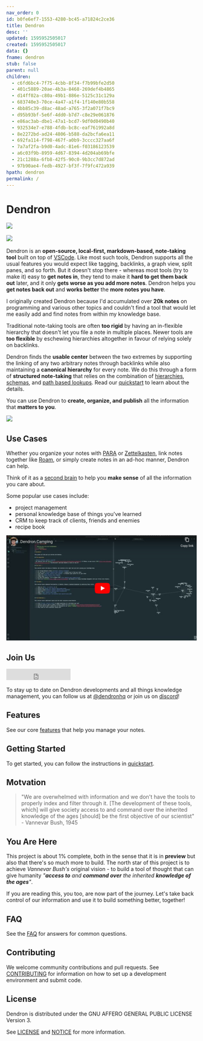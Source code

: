 ```yaml
---
nav_order: 0
id: b0fe6ef7-1553-4280-bc45-a71824c2ce36
title: Dendron
desc: ''
updated: 1595952505017
created: 1595952505017
data: {}
fname: dendron
stub: false
parent: null
children:
  - c6fd6bc4-7f75-4cbb-8f34-f7b99bfe2d50
  - 401c5889-20ae-4b3a-8468-269def4b4865
  - d14ff02a-c80a-49b1-886e-5125c31c129a
  - 683740e3-70ce-4a47-a1f4-1f140e80b558
  - 4bb85c39-d8ac-48ad-a765-3f2a071f7bc9
  - d95b93bf-5e6f-4dd0-b7d7-c8e29e061876
  - e86ac3ab-dbe1-47a1-bcd7-9df0d0490b40
  - 932534e7-e788-4fdb-bc8c-eaf761992a8d
  - 8e2272bd-ad24-4806-b588-da2bcfa6ea11
  - 692fa114-f798-467f-a0b9-3cccc327aa6f
  - 7a7af2fa-b9d0-4adc-81e6-f03186123539
  - a6c03f9b-8959-4d67-8394-4d204ab69bfe
  - 21c1288a-6fb8-42f5-90c0-9b3cc7d872ad
  - 97b90ae4-fedb-4927-bf3f-7f9fc472a939
hpath: dendron
permalink: /
---
```


# Dendron

![](https://travis-ci.com/dendronhq/dendron.svg?branch=master)

![](https://foundation-prod-assetspublic53c57cce-8cpvgjldwysl.s3-us-west-2.amazonaws.com/assets/logo-256.png)


Dendron is an **open-source, local-first, markdown-based, note-taking tool** built on top of [VSCode](https://code.visualstudio.com/). Like most such tools,  Dendron supports all the usual features you would expect like tagging, backlinks, a graph view, split panes, and so forth. But it doesn't stop there - whereas most tools (try to make it) easy to **get notes in**, they tend to make it **hard to get them back out** later, and it only **gets worse as you add more notes**. Dendron helps you **get notes back out** and **works better** the **more notes you have**.

I originally created Dendron because I'd accumulated over **20k notes** on programming and various other topics and couldn't find a tool that would let me easily add and find notes from within my knowledge base. 

Traditional note-taking tools are often **too rigid** by having an in-flexible hierarchy that doesn't let you file a note in multiple places. Newer tools are **too flexible** by eschewing hierarchies altogether in favour of relying solely on backlinks. 

Dendron finds the **usable center** between the two extremes by supporting the linking of any two arbitrary notes through backlinks while also maintaining a **canonical hierarchy** for every note. We do this through a form of **structured note-taking** that relies on the combination of [hierarchies](notes/f3a41725-c5e5-4851-a6ed-5f541054d409), [schemas](notes/c5e5adde-5459-409b-b34d-a0d75cbb1052), and [path based lookups](notes/a7c3a810-28c8-4b47-96a6-8156b1524af3). Read our [quickstart](notes/e86ac3ab-dbe1-47a1-bcd7-9df0d0490b40) to learn about the details.

You can use Dendron to **create, organize, and publish** all the information that **matters to you**. 

![](https://foundation-prod-assetspublic53c57cce-8cpvgjldwysl.s3-us-west-2.amazonaws.com/assets/images/graph-intro.gif)

## Use Cases

Whether you organize your notes with [PARA](https://fortelabs.co/blog/para/) or [Zettelkasten](https://zettelkasten.de/), link notes together like [Roam](https://roamresearch.com/), or simply create notes in an ad-hoc manner, Dendron can help.

Think of it as a [second brain](https://www.buildingasecondbrain.com/) to help you **make sense** of all the information you care about.

Some popular use cases include:
- project management 
- personal knowledge base of things you've learned
- CRM to keep track of clients, friends and enemies
- recipe book 



<a href="https://youtu.be/6rwWUalr9Ac">![](/assets/images/2020-08-01-14-51-46.png)</a>

## Join Us

<iframe src="https://ghbtns.com/github-btn.html?user=dendronhq&repo=dendron&type=star&count=true&size=large" frameborder="0" scrolling="0" width="170" height="30" title="GitHub"></iframe>

To stay up to date on Dendron developments and all things knowledge management, you can follow us at [@dendronhq](https://twitter.com/dendronhq) or join us on [discord](https://discord.gg/6j85zNX)! 


## Features

See our core [features](notes/4bb85c39-d8ac-48ad-a765-3f2a071f7bc9) that help you manage your notes.

## Getting Started
To get started, you can follow the instructions in [quickstart](notes/e86ac3ab-dbe1-47a1-bcd7-9df0d0490b40).

## Motvation

> "We are overwhelmed with information and we don't have the tools to properly index and filter through it. [The development of these tools, which] will give society access to and command over the inherited knowledge of the ages [should] be the first objective of our scientist" - Vannevar Bush, 1945


## You Are Here

This project is about 1% complete, both in the sense that it is in **preview** but also that there's so much more to build. The north star of this project is to achieve _Vannevar Bush's_ original vision - to build a tool of thought that can give humanity _"**access to** and **command over** the inherited **knowledge of the ages**"_.

If you are reading this, you too, are now part of the journey. Let's take back control of our information and use it to build something better, together!

## FAQ

See the [FAQ](notes/683740e3-70ce-4a47-a1f4-1f140e80b558) for answers for common questions.

## Contributing

We welcome community contributions and pull requests. See [CONTRIBUTING](https://github.com/dendronhq/dendron/blob/master/CONTRIBUTING.md) for information on how to set up a development environment and submit code.

## License

Dendron is distributed under the GNU AFFERO GENERAL PUBLIC LICENSE Version 3.

See [LICENSE](https://github.com/dendronhq/dendron/blob/master/LICENSE.md) and [NOTICE](https://github.com/dendronhq/dendron/blob/master/NOTICE.md) for more information.
